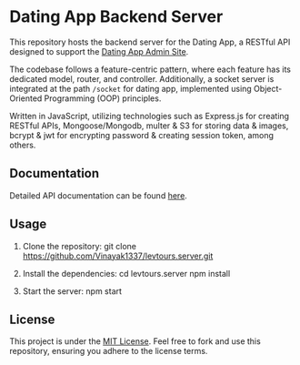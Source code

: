 # Dating App Backend Server

This repository hosts the backend server for the Dating App, a RESTful API designed to support the [Dating App Admin Site](https://dating-app-admin-site.netlify.app/).

The codebase follows a feature-centric pattern, where each feature has its dedicated model, router, and controller. Additionally, a socket server is integrated at the path `/socket` for dating app, implemented using Object-Oriented Programming (OOP) principles.

Written in JavaScript, utilizing technologies such as Express.js for creating RESTful APIs, Mongoose/Mongodb, multer & S3 for storing data & images, bcrypt & jwt for encrypting password & creating session token, among others.

## Documentation

Detailed API documentation can be found [here](https://dating-app-server-gdjw.onrender.com/docs).

## Usage

1. Clone the repository:
   git clone https://github.com/Vinayak1337/levtours.server.git
   
2. Install the dependencies:
   cd levtours.server
   npm install
   
3. Start the server:
   npm start

## License

This project is under the [MIT License](https://github.com/Vinayak1337/dating-app.server/blob/master/LICENSE.md). Feel free to fork and use this repository, ensuring you adhere to the license terms.
